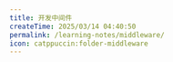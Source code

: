 ```yaml
---
title: 开发中间件
createTime: 2025/03/14 04:40:50
permalink: /learning-notes/middleware/
icon: catppuccin:folder-middleware
---
```

